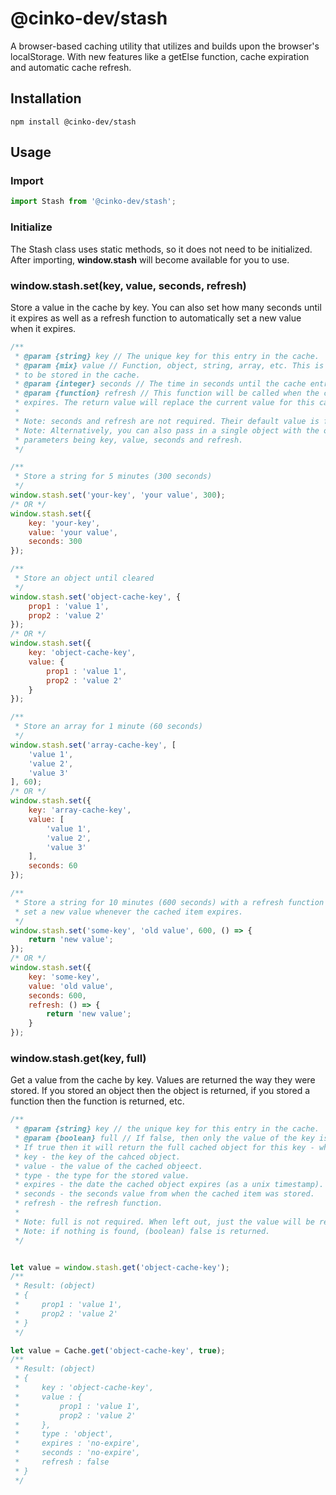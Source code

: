 # @cinko-dev/stash
A browser-based caching utility that utilizes and builds upon the browser's localStorage. With new features like a getElse function, cache expiration and automatic cache refresh.

## Installation
```
npm install @cinko-dev/stash
```

## Usage

### Import
```js
import Stash from '@cinko-dev/stash';
```

### Initialize
The Stash class uses static methods, so it does not need to be initialized. After importing, **window.stash** will become available for you to use.

### window.stash.set(key, value, seconds, refresh)
Store a value in the cache by key. You can also set how many seconds until it expires as well as a refresh function to automatically set a new value when it expires.
```js
/**
 * @param {string} key // The unique key for this entry in the cache.
 * @param {mix} value // Function, object, string, array, etc. This is the value
 * to be stored in the cache.
 * @param {integer} seconds // The time in seconds until the cache entry expires.
 * @param {function} refresh // This function will be called when the cached item
 * expires. The return value will replace the current value for this cached item.
 * 
 * Note: seconds and refresh are not required. Their default value is false.
 * Note: Alternatively, you can also pass in a single object with the object
 * parameters being key, value, seconds and refresh.
 */

/**
 * Store a string for 5 minutes (300 seconds) 
 */
window.stash.set('your-key', 'your value', 300);
/* OR */
window.stash.set({
    key: 'your-key',
    value: 'your value',
    seconds: 300
});

/**
 * Store an object until cleared 
 */
window.stash.set('object-cache-key', {
    prop1 : 'value 1',
    prop2 : 'value 2'
});
/* OR */
window.stash.set({
    key: 'object-cache-key',
    value: {
        prop1 : 'value 1',
        prop2 : 'value 2'
    }
});

/**
 * Store an array for 1 minute (60 seconds)
 */
window.stash.set('array-cache-key', [
    'value 1',
    'value 2',
    'value 3'
], 60);
/* OR */
window.stash.set({
    key: 'array-cache-key',
    value: [
        'value 1',
        'value 2',
        'value 3'
    ],
    seconds: 60
});

/**
 * Store a string for 10 minutes (600 seconds) with a refresh function that will
 * set a new value whenever the cached item expires. 
 */
window.stash.set('some-key', 'old value', 600, () => {
    return 'new value';
});
/* OR */
window.stash.set({
    key: 'some-key',
    value: 'old value',
    seconds: 600,
    refresh: () => {
        return 'new value';
    }
});
```

### window.stash.get(key, full)
Get a value from the cache by key. Values are returned the way they were stored. If you stored an object then the object is returned, if you stored a function then the function is returned, etc.
```js
/**
 * @param {string} key // the unique key for this entry in the cache.
 * @param {boolean} full // If false, then only the value of the key is returned.
 * If true then it will return the full cached object for this key - which includes:
 * key - the key of the cahced object.
 * value - the value of the cached objeect.
 * type - the type for the stored value.
 * expires - the date the cached object expires (as a unix timestamp).
 * seconds - the seconds value from when the cached item was stored.
 * refresh - the refresh function.
 * 
 * Note: full is not required. When left out, just the value will be returned.
 * Note: if nothing is found, (boolean) false is returned.
 */


let value = window.stash.get('object-cache-key');
/**
 * Result: (object)
 * {
 *     prop1 : 'value 1',
 *     prop2 : 'value 2'
 * }
 */

let value = Cache.get('object-cache-key', true);
/**
 * Result: (object)
 * {
 *     key : 'object-cache-key',
 *     value : {
 *         prop1 : 'value 1',
 *         prop2 : 'value 2'
 *     },
 *     type : 'object',
 *     expires : 'no-expire',
 *     seconds : 'no-expire',
 *     refresh : false
 * }
 */
```